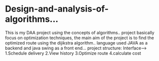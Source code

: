 # Design-and-analysis-of-algorithms...
This is my DAA project using the concepts of algorithms..
project basically focus on optimization techniques, 
the main aim of the project is to find the optimized route using the dijikstra algorithm..
language used JAVA as a backend and java swing as a front end...
project structure:
Interface-->
1.Schedule delivery
2.View history
3.Optimize route
4.calculate cost
